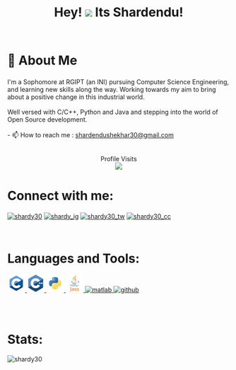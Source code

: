 <h1 align="center">Hey! <img src="https://media.giphy.com/media/hvRJCLFzcasrR4ia7z/giphy.gif" width="30px"> Its Shardendu!</h1>
<br>

<h1 align="left">🚀 About Me</h1>
<h3 align="center"></h3>
I'm a Sophomore at RGIPT (an INI) pursuing Computer Science Engineering, and learning new skills along the way.
Working towards my aim to bring about a positive change in this industrial world.
<br><br>
Well versed with C/C++, Python and Java and stepping into the world of Open Source development.
<br><br>
- 📫 How to reach me : <a href = "mailto: shardendushekhar30@gmail.com">shardendushekhar30@gmail.com</a>
<p align="center"> 
  <br>Profile Visits<br>
  <img src="https://profile-counter.glitch.me/shardy30/count.svg"/>
 </p>
<h1 align="left">Connect with me:</h1>
<p align="left">
<a href="https://www.linkedin.com/in/sschaubey/" target="blank"><img align="center" src="https://raw.githubusercontent.com/rahuldkjain/github-profile-readme-generator/master/src/images/icons/Social/linked-in-alt.svg" alt="shardy30" height="30" width="40" /></a>
<a href="https://www.instagram.com/shardy_30/" target="blank"><img align="center" src="https://raw.githubusercontent.com/rahuldkjain/github-profile-readme-generator/master/src/images/icons/Social/instagram.svg" alt="shardy_ig" height="30" width="40" /></a>
<a href="https://twitter.com/Shardendu30" target="blank"><img align="center" src="https://raw.githubusercontent.com/rahuldkjain/github-profile-readme-generator/master/src/images/icons/Social/twitter.svg" alt="shardy30_tw" height="30" width="40" /></a>
<a href="https://www.codechef.com/users/shardy30" target="blank"><img align="center" src="https://media-exp1.licdn.com/dms/image/C560BAQGqbQqGLrllzQ/company-logo_200_200/0/1641201041884?e=1652313600&v=beta&t=MPnEugOfR1BjNqHG8fpslWJv8hGw6rlA_zrDJZ4Iy04" alt="shardy30_cc" height="30" width="40" /></a>
</p>

<br/>

<h1 align="left">Languages and Tools:</h1>
<p align="left"> <a href="https://www.cprogramming.com/" target="_blank"> <img src="https://github.com/github/explore/blob/main/topics/c/c.png" alt="c" width="40" height="40"/> </a> <a href="https://www.w3schools.com/cpp/" target="_blank"> <img src="https://github.com/github/explore/blob/main/topics/cpp/cpp.png" alt="cplusplus" width="40" height="40"/><a href="https://www.python.org/" target="_blank"> <img src="https://github.com/github/explore/blob/main/topics/python/python.png" alt="matlab" width="40" height="40"/> </a> </a> <a href="https://www.java.com/en/" target="_blank"> <img src="https://github.com/github/explore/blob/main/topics/java/java.png" alt="JAVA" width="40" height="40"/> </a> <a href="https://www.mathworks.com/" target="_blank"> <img src="https://upload.wikimedia.org/wikipedia/commons/2/21/Matlab_Logo.png" alt="matlab" width="40" height="40"/> </a>  <a href="https://github.com" target="_blank"> <img src="https://e7.pngegg.com/pngimages/914/758/png-clipart-computer-icons-logo-github-github-logo-logo-computer-program-thumbnail.png" alt="github" width="40" height="40"/> </a>

<br/><br/>

<h1 align="left"> Stats:</h1>
<p><img align="left" src="https://github-readme-stats.vercel.app/api?username=shardy30&show_icons=true&locale=en&count_private=true&include_all_commits=true&theme=tokyonight" alt="shardy30" /></p>

